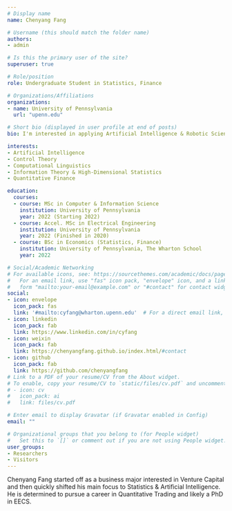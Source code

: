 ```yaml
---
# Display name
name: Chenyang Fang

# Username (this should match the folder name)
authors:
- admin

# Is this the primary user of the site?
superuser: true

# Role/position
role: Undergraduate Student in Statistics, Finance

# Organizations/Affiliations
organizations:
- name: University of Pennsylvania
  url: "upenn.edu"

# Short bio (displayed in user profile at end of posts)
bio: I'm interested in applying Artificial Intelligence & Robotic Science in Quantitative Trading and Venture Capital

interests:
- Artificial Intelligence
- Control Theory
- Computational Linguistics
- Information Theory & High-Dimensional Statistics
- Quantitative Finance

education:
  courses:
  - course: MSc in Computer & Information Science
    institution: University of Pennsylvania
    year: 2022 (Starting 2022)
  - course: Accel. MSc in Electrical Engineering
    institution: University of Pennsylvania
    year: 2022 (Finished in 2020)
  - course: BSc in Economics (Statistics, Finance)
    institution: University of Pennsylvania, The Wharton School
    year: 2022

# Social/Academic Networking
# For available icons, see: https://sourcethemes.com/academic/docs/page-builder/#icons
#   For an email link, use "fas" icon pack, "envelope" icon, and a link in the
#   form "mailto:your-email@example.com" or "#contact" for contact widget.
social:
- icon: envelope
  icon_pack: fas
  link: '#mailto:cyfang@wharton.upenn.edu'  # For a direct email link, use "mailto:test@example.org".
- icon: linkedin
  icon_pack: fab
  link: https://www.linkedin.com/in/cyfang
- icon: weixin
  icon_pack: fab
  link: https://chenyangfang.github.io/index.html/#contact
- icon: github
  icon_pack: fab
  link: https://github.com/chenyangfang
# Link to a PDF of your resume/CV from the About widget.
# To enable, copy your resume/CV to `static/files/cv.pdf` and uncomment the lines below.
# - icon: cv
#   icon_pack: ai
#   link: files/cv.pdf

# Enter email to display Gravatar (if Gravatar enabled in Config)
email: ""

# Organizational groups that you belong to (for People widget)
#   Set this to `[]` or comment out if you are not using People widget.
user_groups:
- Researchers
- Visitors
---
```


Chenyang Fang started off as a business major interested in Venture Capital and then quickly shifted his main focus to Statistics & Artificial Intelligence. He is determined to pursue a career in Quantitative Trading and likely a PhD in EECS.
